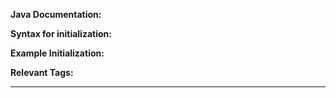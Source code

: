 
**Java Documentation:** 

**Syntax for initialization:** 

**Example Initialization:** 

**Relevant Tags:** 

----
